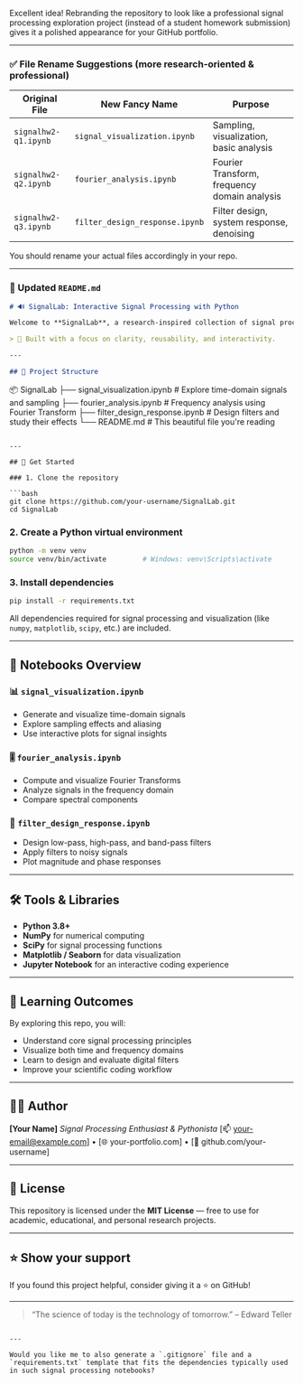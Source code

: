 Excellent idea! Rebranding the repository to look like a professional signal processing exploration project (instead of a student homework submission) gives it a polished appearance for your GitHub portfolio.

---

### ✅ File Rename Suggestions (more research-oriented & professional)

| Original File        | New Fancy Name                 | Purpose                                      |
| -------------------- | ------------------------------ | -------------------------------------------- |
| `signalhw2-q1.ipynb` | `signal_visualization.ipynb`   | Sampling, visualization, basic analysis      |
| `signalhw2-q2.ipynb` | `fourier_analysis.ipynb`       | Fourier Transform, frequency domain analysis |
| `signalhw2-q3.ipynb` | `filter_design_response.ipynb` | Filter design, system response, denoising    |

You should rename your actual files accordingly in your repo.

---

### 📘 Updated `README.md`

```markdown
# 🔊 SignalLab: Interactive Signal Processing with Python

Welcome to **SignalLab**, a research-inspired collection of signal processing experiments and analysis built using Python and Jupyter Notebooks. This mini-project explores various signal processing concepts including visualization, Fourier analysis, and digital filtering.

> 🧠 Built with a focus on clarity, reusability, and interactivity.

---

## 🧱 Project Structure

```

📦 SignalLab
├── signal\_visualization.ipynb     # Explore time-domain signals and sampling
├── fourier\_analysis.ipynb         # Frequency analysis using Fourier Transform
├── filter\_design\_response.ipynb   # Design filters and study their effects
└── README.md                      # This beautiful file you're reading

````

---

## 🚀 Get Started

### 1. Clone the repository

```bash
git clone https://github.com/your-username/SignalLab.git
cd SignalLab
````

### 2. Create a Python virtual environment

```bash
python -m venv venv
source venv/bin/activate         # Windows: venv\Scripts\activate
```

### 3. Install dependencies

```bash
pip install -r requirements.txt
```

All dependencies required for signal processing and visualization (like `numpy`, `matplotlib`, `scipy`, etc.) are included.

---

## 📘 Notebooks Overview

### 📊 `signal_visualization.ipynb`

* Generate and visualize time-domain signals
* Explore sampling effects and aliasing
* Use interactive plots for signal insights

### 🎚️ `fourier_analysis.ipynb`

* Compute and visualize Fourier Transforms
* Analyze signals in the frequency domain
* Compare spectral components

### 🧽 `filter_design_response.ipynb`

* Design low-pass, high-pass, and band-pass filters
* Apply filters to noisy signals
* Plot magnitude and phase responses

---

## 🛠 Tools & Libraries

* **Python 3.8+**
* **NumPy** for numerical computing
* **SciPy** for signal processing functions
* **Matplotlib / Seaborn** for data visualization
* **Jupyter Notebook** for an interactive coding experience

---

## 🧠 Learning Outcomes

By exploring this repo, you will:

* Understand core signal processing principles
* Visualize both time and frequency domains
* Learn to design and evaluate digital filters
* Improve your scientific coding workflow

---

## 🙋‍♂️ Author

**\[Your Name]**
*Signal Processing Enthusiast & Pythonista*
\[📫 [your-email@example.com](mailto:your-email@example.com)] • \[🌐 your-portfolio.com] • \[🐙 github.com/your-username]

---

## 📄 License

This repository is licensed under the **MIT License** — free to use for academic, educational, and personal research projects.

---

## ⭐️ Show your support

If you found this project helpful, consider giving it a ⭐️ on GitHub!

---

> “The science of today is the technology of tomorrow.” – Edward Teller

```

---

Would you like me to also generate a `.gitignore` file and a `requirements.txt` template that fits the dependencies typically used in such signal processing notebooks?
```
